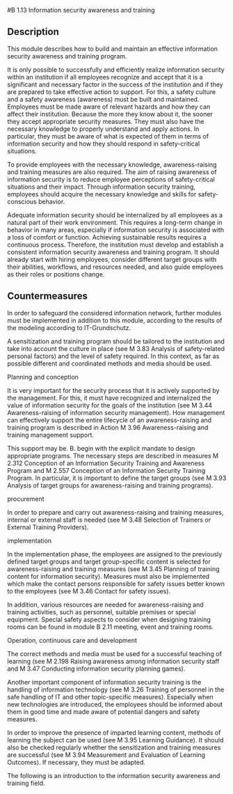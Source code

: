 #B 1.13 Information security awareness and training
## Description 
This module describes how to build and maintain an effective information security awareness and training program.

It is only possible to successfully and efficiently realize information security within an institution if all employees recognize and accept that it is a significant and necessary factor in the success of the institution and if they are prepared to take effective action to support. For this, a safety culture and a safety awareness (awareness) must be built and maintained. Employees must be made aware of relevant hazards and how they can affect their institution. Because the more they know about it, the sooner they accept appropriate security measures. They must also have the necessary knowledge to properly understand and apply actions. In particular, they must be aware of what is expected of them in terms of information security and how they should respond in safety-critical situations.

To provide employees with the necessary knowledge, awareness-raising and training measures are also required. The aim of raising awareness of information security is to reduce employee perceptions of safety-critical situations and their impact. Through information security training, employees should acquire the necessary knowledge and skills for safety-conscious behavior.

Adequate information security should be internalized by all employees as a natural part of their work environment. This requires a long-term change in behavior in many areas, especially if information security is associated with a loss of comfort or function. Achieving sustainable results requires a continuous process. Therefore, the institution must develop and establish a consistent information security awareness and training program. It should already start with hiring employees, consider different target groups with their abilities, workflows, and resources needed, and also guide employees as their roles or positions change.



## Countermeasures 
In order to safeguard the considered information network, further modules must be implemented in addition to this module, according to the results of the modeling according to IT-Grundschutz.

A sensitization and training program should be tailored to the institution and take into account the culture in place (see M 3.83 Analysis of safety-related personal factors) and the level of safety required. In this context, as far as possible different and coordinated methods and media should be used.

Planning and conception

It is very important for the security process that it is actively supported by the management. For this, it must have recognized and internalized the value of information security for the goals of the institution (see M 3.44 Awareness-raising of information security management). How management can effectively support the entire lifecycle of an awareness-raising and training program is described in Action M 3.96 Awareness-raising and training management support.

This support may be. B. begin with the explicit mandate to design appropriate programs. The necessary steps are described in measures M 2.312 Conception of an Information Security Training and Awareness Program and M 2.557 Conception of an Information Security Training Program. In particular, it is important to define the target groups (see M 3.93 Analysis of target groups for awareness-raising and training programs).

procurement

In order to prepare and carry out awareness-raising and training measures, internal or external staff is needed (see M 3.48 Selection of Trainers or External Training Providers).

implementation

In the implementation phase, the employees are assigned to the previously defined target groups and target group-specific content is selected for awareness-raising and training measures (see M 3.45 Planning of training content for information security). Measures must also be implemented which make the contact persons responsible for safety issues better known to the employees (see M 3.46 Contact for safety issues).

In addition, various resources are needed for awareness-raising and training activities, such as personnel, suitable premises or special equipment. Special safety aspects to consider when designing training rooms can be found in module B 2.11 meeting, event and training rooms.

Operation, continuous care and development

The correct methods and media must be used for a successful teaching of learning (see M 2.198 Raising awareness among information security staff and M 3.47 Conducting information security planning games).

Another important component of information security training is the handling of information technology (see M 3.26 Training of personnel in the safe handling of IT and other topic-specific measures). Especially when new technologies are introduced, the employees should be informed about them in good time and made aware of potential dangers and safety measures.

In order to improve the presence of imparted learning content, methods of learning the subject can be used (see M 3.95 Learning Guidance). It should also be checked regularly whether the sensitization and training measures are successful (see M 3.94 Measurement and Evaluation of Learning Outcomes). If necessary, they must be adapted.

The following is an introduction to the information security awareness and training field.



